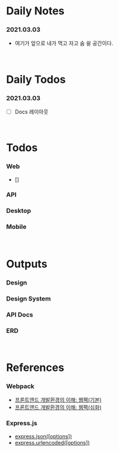 # Daily Notes
### 2021.03.03
- 여기가 앞으로 내가 먹고 자고 숨 쉴 공간이다.

<br>

# Daily Todos
### 2021.03.03
- [ ] Docs 레이아웃

<br>

# Todos
### Web
- []
### API
### Desktop
### Mobile

<br>

# Outputs
### Design
### Design System
### API Docs
### ERD

<br>

# References
### Webpack
- [프론트엔드 개발환경의 이해: 웹팩(기본)](https://jeonghwan-kim.github.io/series/2019/12/10/frontend-dev-env-webpack-basic.html)
- [프론트엔드 개발환경의 이해: 웹팩(심화)](https://jeonghwan-kim.github.io/series/2020/01/02/frontend-dev-env-webpack-intermediate.html)

### Express.js
- [express.json([options])](https://expressjs.com/en/api.html#express.json)
- [express.urlencoded([options])](https://expressjs.com/en/api.html#express.urlencoded)
